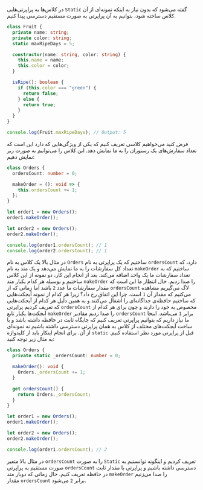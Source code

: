 در کلاس‌ها به پراپرتی‌هایی `Static` گفته می‌شود که بدون نیاز به اینکه نمونه‌ای از آن کلاس ساخته شود، بتوانیم به آن پراپرتی به صورت مستقیم دسترسی پیدا کنیم.

```ts
class Fruit {
  private name: string;
  private color: string;
  static maxRipeDays = 5;

  constructor(name: string, color: string) {
    this.name = name;
    this.color = color;
  }

  isRipe(): boolean {
    if (this.color === "green") {
      return false;
    } else {
      return true;
    }
  }
}

console.log(Fruit.maxRipeDays); // Output: 5
```

فرض کنید می‌خواهیم کلاسی تعریف کنیم که یکی از ویژگی‌هایی که دارد این است که تعداد سفارش‌های یک رستوران را به ما نمایش دهد. این کلاس را می‌توانیم به صورت زیر نمایش دهیم:
```ts
class Orders {
  ordersCount: number = 0;

  makeOrder = (): void => {
    this.ordersCount += 1;
  };
}

let order1 = new Orders();
order1.makeOrder();

let order2 = new Orders();
order2.makeOrder();

console.log(order1.ordersCount); // 1
console.log(order2.ordersCount); // 1
```

در مثال بالا یک کلاس به نام `Orders` ساختیم که یک پراپرتی به نام `ordersCount` دارد، که تعداد کل سفارشات را به ما نمایش می‌دهد و یک متد به نام `makeOrder` ساختیم که به تعداد سفارشات ما یک واحد اضافه می‌کند. بعد از انجام این کار، دو نمونه از این کلاس ساختیم و بوسیله هر کدام یکبار متد `makeOrder` را صدا زدیم. حال انتظار ما این است که مقدار سفارشات ما عدد `2` باشد اما زمانی که از `ordersCount` لاگ می‌گیریم مشاهده می‌کنیم که مقدار آن `1` است. چرا این اتفاق رخ داد؟ زیرا هر کدام از نمونه آبجکت‌هایی که ساختیم حافظه‌ی جداگانه‌ای را اشغال می‌کنند و به همین دلیل هر کدام از آبجکت‌هایی که تعریف کردیم پراپرتی `ordersCount` مخصوص به خود را دارند و چون برای هر کدام از آبجکت‌ها یکبار تابع `makeOrder` را صدا زدیم مقادیر `ordersCount` برابر `1` می‌باشد. اینجا ما نیاز داریم که بتوانیم پراپرتی تعریف کنیم که جایگاه ثابت در حافظه داشته باشد و با ساخت آبجکت‌های مختلف از کلاس به همان پراپرتی دسترسی داشته باشیم نه نمونه‌ای از آن. برای انجام اینکار باید از کلیدواژه `static` قبل از پراپرتی مورد نظر استفاده کنیم. به مثال زیر توجه کنید:

```ts
class Orders {
  private static _ordersCount: number = 0;

  makeOrder(): void {
    Orders._ordersCount += 1;
  }

  get ordersCount() {
    return Orders._ordersCount;
  }
}

let order1 = new Orders();
order1.makeOrder();

let order2 = new Orders();
order2.makeOrder();

console.log(order1.ordersCount); // 2
```

در مثال بالا متغیر `ordersCount` را به صورت `Static` تعریف کردیم و اینگونه توانستیم به صورت مستقیم به پراپرتی `ordersCount` دسترسی داشته باشیم و پراپرتی با مقدار ثابت در حافظه تعریف کنیم. حال زمانی که دوبار متد `makeOrder` را صدا می‌زنیم مقدار `ordersCount` برابر `2` می‌شود.